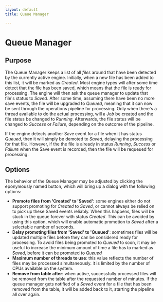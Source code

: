 ```yaml
---
layout: default
title: Queue Manager

---
```


# Queue Manager

## Purpose

The Queue Manager keeps a list of all <i>files</i> around that have been detected by the currently active engine.
Initially, when a new file has been added to this list, it will be marked as <i>Created</i>.
Most engine types will after some time detect that the file has been saved, which means that the file is ready for processing.
The engine will then ask the queue manager to update that file's status to <i>Saved</i>.
After some time, assuming there have been no more save events, the file will be upgraded to <i>Queued</i>, meaning that it can now be sent through the operations pipeline for processing.
Only when there's a thread available to do the actual processing, will a <i>Job</i> be created and the file status be changed to <i>Running</i>.
Afterwards, the file status will be changed to <i>Success</i> or <i>Failure</i>, depending on the outcome of the pipeline.

If the engine detects another Save event for a file when it has status <i>Queued</i>, then it will simply be demoted to <i>Saved</i>, delaying the processing for that file.
However, if the the file is already in status <i>Running</i>, <i>Success</i> or <i>Failure</i> when the Save event is recorded, then the file will be requeued for processing.

## Options

The behavior of the Queue Manager may be adjusted by clicking the eponymously named button, which will bring up a dialog with the following options:

* <b>Promote files from 'Created' to 'Saved'</b>: some engines either do not support promoting for <i>Created</i> to <i>Saved</i>, or cannot always be relied on to pick up these Saved events reliably. When this happens, files will be stuck in the queue forever with status <i>Created</i>. This can be avoided by using this option, which will enable automatic promotion to <i>Saved</i> after a selectable number of seconds.
* <b>Delay promoting files from 'Saved' to 'Queued'</b>: sometimes files will be updated multiple files before they can be considered ready for processing. To avoid files being promoted to <i>Queued</i> to soon, it may be useful to increase the minimum amount of time a file has to marked as <i>Saved</i>, before it can be promoted to <i>Queued</i>
* <b>Maximum number of threads to use</b>: this value reflects the number of files may be processed simultaneously. It is limited by the number of CPUs available on the system.
* <b>Remove from table after</b>: when active, successfully processed files will be removed from the table after the requested number of minutes. If the queue manager gets notified of a <i>Saved</i> event for a file that has been removed from the table, it will be added back to it, starting the pipeline all over again.